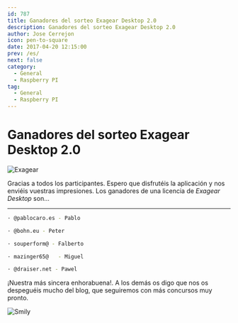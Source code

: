 ```yaml
---
id: 787
title: Ganadores del sorteo Exagear Desktop 2.0
description: Ganadores del sorteo Exagear Desktop 2.0
author: Jose Cerrejon
icon: pen-to-square
date: 2017-04-20 12:15:00
prev: /es/
next: false
category:
  - General
  - Raspberry PI
tag:
  - General
  - Raspberry PI
---
```


# Ganadores del sorteo Exagear Desktop 2.0

![Exagear](/images/2015/06/ExaGear_Desktop_tr.png)

Gracias a todos los participantes. Espero que disfrutéis la aplicación y nos enviéis vuestras impresiones. Los ganadores de una licencia de *Exagear Desktop* son...

- - -

```bash
· @pablocaro.es	- Pablo

· @bohn.eu - Peter

· souperform@ -	Falberto

· mazinger65@	- Miguel

· @draiser.net - Pawel
```

¡Nuestra más sincera enhorabuena!. A los demás os digo que nos os despeguéis mucho del blog, que seguiremos con más concursos muy pronto.

![Smily](/css/sm/happy_smiling.png)
